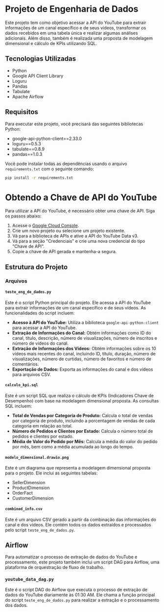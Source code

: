 # Projeto de Engenharia de Dados

Este projeto tem como objetivo acessar a API do YouTube para extrair informações de um canal específico e de seus vídeos, transformar os dados recebidos em uma tabela única e realizar algumas análises adicionais. Além disso, também é realizada uma proposta de modelagem dimensional e cálculo de KPIs utilizando SQL.

## Tecnologias Utilizadas

- Python
- Google API Client Library
- Loguru
- Pandas
- Tabulate
- Apache Airflow

## Requisitos

Para executar este projeto, você precisará das seguintes bibliotecas Python:

- google-api-python-client==2.33.0
- loguru==0.5.3
- tabulate==0.8.9
- pandas==1.0.3

Você pode instalar todas as dependências usando o arquivo `requirements.txt` com o seguinte comando:

```sh
pip install -r requirements.txt
```

# Obtendo a Chave de API do YouTube

Para utilizar a API do YouTube, é necessário obter uma chave de API. Siga os passos abaixo:

1. Acesse o [Google Cloud Console](https://console.cloud.google.com/).
2. Crie um novo projeto ou selecione um projeto existente.
3. Vá para a biblioteca de APIs e ative a API do YouTube Data v3.
4. Vá para a seção "Credenciais" e crie uma nova credencial do tipo "Chave de API".
5. Copie a chave de API gerada e mantenha-a segura.

## Estrutura do Projeto

### Arquivos

#### `teste_eng_de_dados.py`

Este é o script Python principal do projeto. Ele acessa a API do YouTube para extrair informações de um canal específico e de seus vídeos. As funcionalidades do script incluem:

- **Acesso à API do YouTube:** Utiliza a biblioteca `google-api-python-client` para acessar a API do YouTube.
- **Extração de Informações do Canal:** Obtém informações como ID do canal, título, descrição, número de visualizações, número de inscritos e número de vídeos do canal.
- **Extração de Informações dos Vídeos:** Obtém informações sobre os 10 vídeos mais recentes do canal, incluindo ID, título, duração, número de visualizações, número de curtidas, número de favoritos e número de comentários.
- **Exportação de Dados:** Exporta as informações do canal e dos vídeos para arquivos CSV.

#### `calculo_kpi.sql`

Este é um script SQL que realiza o cálculo de KPIs (Indicadores Chave de Desempenho) com base na modelagem dimensional proposta. As consultas SQL incluem:

- **Total de Vendas por Categoria de Produto:** Calcula o total de vendas por categoria de produto, incluindo a porcentagem de vendas de cada categoria em relação ao total.
- **Número de Pedidos e Clientes por Estado:** Calcula o número total de pedidos e clientes por estado.
- **Média de Valor do Pedido por Mês:** Calcula a média do valor do pedido por mês, bem como a média acumulada ao longo do tempo.

#### `modelo_dimensional.drawio.png`

Este é um diagrama que representa a modelagem dimensional proposta para o projeto. Ele inclui as seguintes tabelas:

- SellerDimension
- ProductDimension
- OrderFact
- CustomerDimension

#### `combined_info.csv`

Este é um arquivo CSV gerado a partir da combinação das informações do canal e dos vídeos. Ele contém todos os dados extraídos e processados pelo script `teste_eng_de_dados.py`.

## Airflow

Para automatizar o processo de extração de dados do YouTube e processamento, este projeto também inclui um script DAG para Airflow, uma plataforma de orquestração de fluxo de trabalho.

### `youtube_data_dag.py`

Este é o script DAG do Airflow que executa o processo de extração de dados do YouTube diariamente às 01:30 AM. Ele chama a função principal do script `teste_eng_de_dados.py` para realizar a extração e o processamento dos dados.
